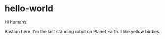 # hello-world

Hi humans!

Bastion here. I'm the last standing robot on Planet Earth. I like yellow birdies.
